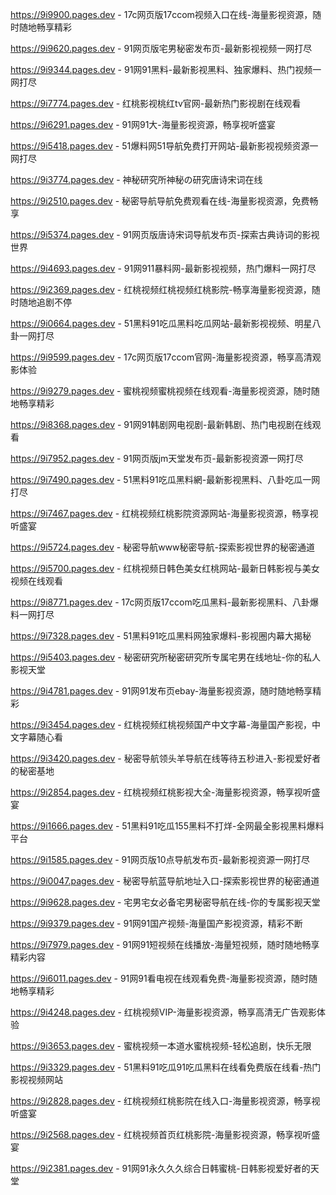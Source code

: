 
https://9i9900.pages.dev - 17c网页版17ccom视频入口在线-海量影视资源，随时随地畅享精彩

https://9i9620.pages.dev - 91网页版宅男秘密发布页-最新影视视频一网打尽

https://9i9344.pages.dev - 91网91黑料-最新影视黑料、独家爆料、热门视频一网打尽

https://9i7774.pages.dev - 红桃影视桃红tv官网-最新热门影视剧在线观看

https://9i6291.pages.dev - 91网91大-海量影视资源，畅享视听盛宴

https://9i5418.pages.dev - 51爆料网51导航免费打开网站-最新影视视频资源一网打尽

https://9i3774.pages.dev - 神秘研究所神秘の研究唐诗宋词在线

https://9i2510.pages.dev - 秘密导航导航免费观看在线-海量影视资源，免费畅享

https://9i5374.pages.dev - 91网页版唐诗宋词导航发布页-探索古典诗词的影视世界

https://9i4693.pages.dev - 91网911暴料网-最新影视视频，热门爆料一网打尽

https://9i2369.pages.dev - 红桃视频红桃视频红桃影院-畅享海量影视资源，随时随地追剧不停

https://9i0664.pages.dev - 51黑料91吃瓜黑料吃瓜网站-最新影视视频、明星八卦一网打尽

https://9i9599.pages.dev - 17c网页版17ccom官网-海量影视资源，畅享高清观影体验

https://9i9279.pages.dev - 蜜桃视频蜜桃视频在线观看-海量影视资源，随时随地畅享精彩

https://9i8368.pages.dev - 91网91韩剧网电视剧-最新韩剧、热门电视剧在线观看

https://9i7952.pages.dev - 91网页版jm天堂发布页-最新影视资源一网打尽

https://9i7490.pages.dev - 51黑料91吃瓜黑料網-最新影视黑料、八卦吃瓜一网打尽

https://9i7467.pages.dev - 红桃视频红桃影院资源网站-海量影视资源，畅享视听盛宴

https://9i5724.pages.dev - 秘密导航www秘密导航-探索影视世界的秘密通道

https://9i5700.pages.dev - 红桃视频日韩色美女红桃网站-最新日韩影视与美女视频在线观看

https://9i8771.pages.dev - 17c网页版17ccom吃瓜黑料-最新影视黑料、八卦爆料一网打尽

https://9i7328.pages.dev - 51黑料91吃瓜黑料网独家爆料-影视圈内幕大揭秘

https://9i5403.pages.dev - 秘密研究所秘密研究所专属宅男在线地址-你的私人影视天堂

https://9i4781.pages.dev - 91网91发布页ebay-海量影视资源，随时随地畅享精彩

https://9i3454.pages.dev - 红桃视频红桃视频国产中文字幕-海量国产影视，中文字幕随心看

https://9i3420.pages.dev - 秘密导航领头羊导航在线等待五秒进入-影视爱好者的秘密基地

https://9i2854.pages.dev - 红桃视频红桃影视大全-海量影视资源，畅享视听盛宴

https://9i1666.pages.dev - 51黑料91吃瓜155黑料不打烊-全网最全影视黑料爆料平台

https://9i1585.pages.dev - 91网页版10点导航发布页-最新影视资源一网打尽

https://9i0047.pages.dev - 秘密导航蓝导航地址入口-探索影视世界的秘密通道

https://9i9628.pages.dev - 宅男宅女必备宅男秘密导航在线-你的专属影视天堂

https://9i9379.pages.dev - 91网91国产视频-海量国产影视资源，精彩不断

https://9i7979.pages.dev - 91网91短视频在线播放-海量短视频，随时随地畅享精彩内容

https://9i6011.pages.dev - 91网91看电视在线观看免费-海量影视资源，随时随地畅享精彩

https://9i4248.pages.dev - 红桃视频VIP-海量影视资源，畅享高清无广告观影体验

https://9i3653.pages.dev - 蜜桃视频一本道水蜜桃视频-轻松追剧，快乐无限

https://9i3329.pages.dev - 51黑料91吃瓜91吃瓜黑料在线看免费版在线看-热门影视视频网站

https://9i2828.pages.dev - 红桃视频红桃影院在线入口-海量影视资源，畅享视听盛宴

https://9i2568.pages.dev - 红桃视频首页红桃影院-海量影视资源，畅享视听盛宴

https://9i2381.pages.dev - 91网91永久久久综合日韩蜜桃-日韩影视爱好者的天堂
